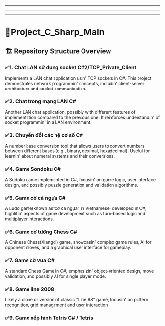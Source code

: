 -------------------------------------------------------
------------------------------------------------------------------------------------------------------
------------------------------------------------------------------------------------------------------
<h1> 🧠Project_C_Sharp_Main </h1>
<h2> 🏗️ Repository Structure Overview </h2>
<h3> ✅1. Chat LAN sử dụng socket C#2/TCP_Private_Client </h3> 
<p> Implements a LAN chat application usin' TCP sockets in C#. This project demonstrates network programmin' concepts, includin' client-server architecture and socket communication. </p>
<h3> ✅2. Chat trong mạng LAN C# </h3>
<p> Another LAN chat application, possibly with different features of implementation compared to the previous one. It reinforces understandin' of socket programmin' in a LAN environment. </p>
<h3> ✅3. Chuyển đổi các hệ cơ số C# </h3>
<p> A number base conversion tool that allows users to convert numbers between different bases (e.g., binary, deximal, hexadecimal). Useful for learnin' about numeral systems and their conversions. </p>
<h3> ✅4. Game Sondoku C# </h3>
<p> A Sudoku game implemented in C#, focusin' on game logic, user interface design, and possibly puzzle generation and validation algorithms. </p>
<h3> ✅5. Game cờ cá ngựa C# </h3>
<p> A Ludo game(known as"cờ cá ngựa" in Vietnamese) developed in C#, highlitin' aspects of game development such as turn-based logic and multiplayer interactions. </p>
<h3> ✅6. Game cờ tướng Chess C# </h3>
<p> A Chinese Chess(Xiangqi) game, showcasin' complex game rules, AI for opponent moves, and a graphical user interface for gameplay. </p>
<h3> ✅7. Game cờ vua C# </h3>
<p> A standard Chess Game in C#, emphasizin' object-oriented design, move validation, and possibly AI for single player mode. </p>
<h3> ✅8. Game line 2008 </h3>
<p> Likely a clone or version of classic "Line 98" game, focusin' on pattern recognition, grid management and user interaction </p>
<h3> ✅9. Game xếp hinh Tetris C# / Tetris </h3>
